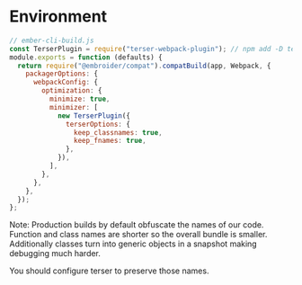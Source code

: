 # Environment

```js [5-19]
// ember-cli-build.js
const TerserPlugin = require("terser-webpack-plugin"); // npm add -D terser-webpack-plugin
module.exports = function (defaults) {
  return require("@embroider/compat").compatBuild(app, Webpack, {
    packagerOptions: {
      webpackConfig: {
        optimization: {
          minimize: true,
          minimizer: [
            new TerserPlugin({
              terserOptions: {
                keep_classnames: true,
                keep_fnames: true,
              },
            }),
          ],
        },
      },
    },
  });
};
```

Note:
Production builds by default obfuscate the names of our code. Function and class names are shorter so the overall bundle is smaller.
Additionally classes turn into generic objects in a snapshot making debugging much harder.

You should configure terser to preserve those names.

